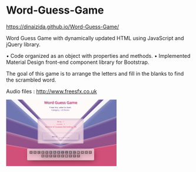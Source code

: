 # Word-Guess-Game

https://dinaizida.github.io/Word-Guess-Game/

Word Guess Game with dynamically updated HTML using JavaScript and jQuery library.

•	Code organized as an object with properties and methods.
•	Implemented Material Design front-end component library for Bootstrap. 

The goal of this game is to arrange the letters and fill in the blanks to find the scrambled word. 

Audio files :  http://www.freesfx.co.uk

![Screen Shot](https://github.com/dinaizida/Word-Guess-Game/blob/master/assets/images/portfolio_wordGame.png)

